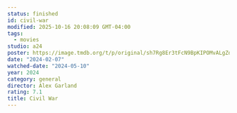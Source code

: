 ```yaml
---
status: finished
id: civil-war
modified: 2025-10-16 20:08:09 GMT-04:00
tags:
  - movies
studio: a24
poster: https://image.tmdb.org/t/p/original/sh7Rg8Er3tFcN9BpKIPOMvALgZd.jpg
date: "2024-02-07"
watched-date: "2024-05-10"
year: 2024
category: general
director: Alex Garland
rating: 7.1
title: Civil War
---
```

